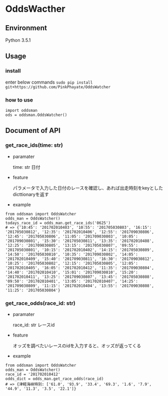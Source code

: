 # OddsWacther

## Environment
Python 3.5.1

## Usage

### install
enter below commands
```sudo pip install git+https://github.com/PinkPhayate/OddsWatcher```

### how to use
```
import oddsman
ods = oddsman.OddsWatcher()
```

## Document of API
### get\_race\_ids(time: str)

* paramater

	time: str	日付

* feature
	
	パラメータで入力した日付のレースを確認し、あれば出走時刻をkeyとしたdicttionaryを返す

* example

```
from oddsman import OddsWatcher
odds_man = OddsWatcher()
todays_race_id = odds_man.get_race_ids('0625')
# => {'10:45': '201702010403', '10:55': '201705030803', '16:15': '201705030812', '12:35': '201702010406', '12:55': '201709030806', '12:45': '201705030806', '11:05': '201709030803', '10:05': '201709030801', '15:30': '201705030811', '13:35': '201702010408', '12:25': '201709030805', '13:15': '201705030807', '09:55': '201705030801', '10:15': '201702010402', '14:15': '201705030809', '14:50': '201705030810', '10:35': '201709030802', '14:05': '201702010409', '15:40': '201709030811', '16:30': '201709030812', '10:25': '201705030802', '12:15': '201705030805', '12:05': '201702010405', '16:05': '201702010412', '11:35': '201709030804', '14:40': '201702010410', '15:01': '201709030810', '15:20': '201702010411', '13:25': '201709030807', '13:45': '201705030808', '09:50': '201702010401', '13:05': '201702010407', '14:25': '201709030809', '11:15': '201702010404', '13:55': '201709030808', '11:25': '201705030804'}
```

### get\_race\_odds(race\_id: str)

* paramater

	race\_id: str	レースid

* feature
	
	オッズを調べたいレースのidを入力すると、オッズが返ってくる

* example

```
from oddsman import OddsWatcher
odds_man = OddsWatcher()
race_id = '201702010412'
odds_dict = odds_man.get_race_odds(race_id)
# => {津軽海峡特別: ['61.0', '93.9', '33.4', '69.3', '1.6', '7.9', '44.9', '11.3', '3.5', '22.1']}
```
